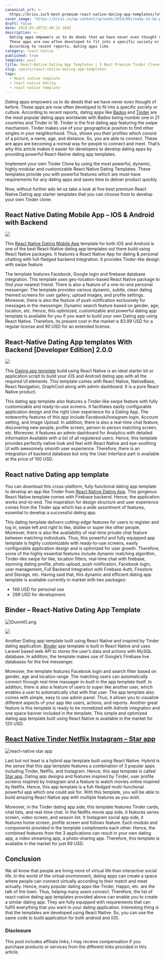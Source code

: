 ```yaml
---
canonical_url: >-
  https://kriss.io/5-best-premium-react-native-dating-app-templates/?utm_source=rss&utm_medium=rss&utm_campaign=5-best-premium-react-native-dating-app-templates
cover_image: 'https://kriss.io/wp-content/uploads/2019/09/ready-to-be-published-today.png'
draft: false
date: 2019-03-20T22:40:32.169Z
description: >-
  Dating apps empowers us to do deeds that we have never even thought of before.
  These apps are now often developed to fit into a specific society or culture.
  According to recent reports, dating apps like
category: react native
published: true
template: post
title: React-Native Dating App Templates | 5 Best Premium Tinder Clones
slug: /posts/react-native-dating-app-templates
tags:
  - React native template
  - react native dating
  - react native template
---
```


Dating apps empowers us to do deeds that we have never even thought of before. These apps are now often developed to fit into a specific society or culture. According to recent reports, dating apps like <u><a href="https://play.google.com/store/apps/details?id=com.badoo.mobile&amp;hl=en">Badoo</a></u> and <u><a href="https://play.google.com/store/apps/details?id=com.tinder&amp;hl=en">Tinder</a></u> are the most popular dating apps worldwide with Badoo being number one in 21 countries and Tinder in 18. Tinder is the first dating app featuring the swipe mechanism. Tinder makes use of your geographical position to find other singles in your neighborhood. Thus, shows you their profiles which consist of a picture, a name, age, and distance. So, you are able to connect. These are apps are becoming a normal way for people to connect and meet. That’s why this article makes it easier for developers to develop dating apps by providing powerful React-Native dating app templates.

Implement your own Tinder Clone by using the most powerful, dynamic, highly modular and customizable React Native Dating Templates. These templates provide you with powerful features which are must-have requirements for any dating apps and saves time to deliver product quickly.

Now, without further ado let us take a look at five best premium React Native Dating app starter templates that you can choose from to develop your own Tinder clone.

## 

## React Native Dating Mobile App – IOS & Android with Backend

![](https://kriss.io/wp-content/uploads/2019/09/img_5d838d9d4cc3f.png)

This <u><a href="http://1.envato.market/zmJ3m">React Native Dating Mobile App</a></u> template for both iOS and Android is one of the best React-Native dating app templates out there build using React Native packages. It features a React Native App for dating & personal chatting with full-fledged backend integration. It provides Tinder-like design with swipe feature.

The template features Facebook, Google login and firebase database integration. This template uses geo-location-based React Native package to find your nearest friend. There is also a feature of a one-to-one personal messenger. The template provides various dynamic, subtle, clean dating themed screens for user gallery, upload images, and profile settings. Moreover, there is also the feature of push notification exclusively for messages in the messenger. Dynamic search feature based on gender, age, location, etc. Hence, this optimized, customizable and powerful dating app template is available for you if you want to build your own Dating app using React Native. Therefore, its present cost in the market is 83.99 USD for a regular license and 90 USD for an extended license.

 

## React-Native Dating App templates With Backend [Developer Edition] 2.0.0

![](https://kriss.io/wp-content/uploads/2019/09/img_5d838dfcd2c5d.png)

This <u><a href="https://market.nativebase.io/view/react-native-dating-app-with-backend?affiliate_code=38981822-KRI-614242">Dating app template</a></u> build using React Native is an ideal starter kit or application script to build your iOS and Android dating app with all the required UI elements. This template comes with React Native, NativeBase, React Navigation, GraphCool along with admin dashboard. It is a pure React Native product.

This dating app template also features a Tinder-like swipe feature with fully customizable and ready-to-use screens. It facilitates easily configurable application design and the right User experience for a Dating App. The noteworthy features of this app include Facebook/Instagram login, Account setting, and Image Upload. In addition, there is also a real-time chat feature, discovering new people, profile screen, person to person matching screen, etc. Moreover, it features an admin dashboard for Analytics with detailed information Available with a list of all registered users. Hence, this template provides perfectly native look and feel with React Native and eye-soothing UI with awesomely smooth user experience. Therefore, there is an integration of backend database but only the User Interface part is available at the price of 100 USD.

## 

## React native Dating app template


You can download this cross-platform, fully functional dating app template to develop an app like Tinder from <a href="https://www.instamobile.io/app-templates/react-native-dating-app/" target="_blank">React Native Dating App</a>. This gorgeous React Native template comes with Firebase backend. Hence, the application works end-to-end. The inspiration for design structure and user experience comes from the Tinder app which has a wide assortment of features, essential to develop a successful dating app.

This dating template delivers cutting-edge features for users to register and log in, swipe left and right to like, dislike or super like other people. Moreover, there is also the availability of real-time private chat feature between matching individuals. Thus, this powerful and fully equipped app template is highly customizable with ready-to-use screens, easily configurable application design and is optimized for user growth. Therefore, some of the highly essential features include dynamic matching algorithm, Tinder-like swipe for like, location filters, real-time chat with firebase, stunning dating profile, photo upload, push notification, Facebook login, user management, Full Backend Integration with Firebase Auth, Firestore and Storage, etc. Having said that, this dynamic and efficient dating app template is available currently in market with two packages:

- 149 USD for personal use
- 299 USD for development.

## 

## Binder – React-Native Dating App Template

![lDunmlG.png](https://i.imgur.com/lDunmlG.png)

![](https://kriss.io/wp-content/uploads/2019/09/img_5d838f5528c12.png)

Another Dating app template built using React Native and inspired by Tinder dating application. <u><a href="https://alkanyx.com/item/118/Binder---React-Native-Dating-App-Template">Binder</a></u> app template is built in React Native and uses Laravel based web API to stores the user’s data and actions with MySQL database. In addition, the template makes use of Google’s Firebase live databases for the live messenger.

Moreover, the template features Facebook login and search filter based on gender, age and location range. The matching users can automatically connect through real-time massager in-built in the app template itself. In addition, there is also a feature of users to super like another user, which enables a user to automatically chat with that user. The app template also comes with simple, easy to use admin panel. Thus, it allows you to visualize different aspects of your app like users, actions, and reports. Another great feature is this template is ready to be monetized with Admob integration and one space banner included in the template. This simple and optimized dating app template built using React Native is available in the market for 120 USD.


## [React Native Tinder Netflix Instagram – Star app](https://store.enappd.com/product/react-native-tinder-netflix-whatsapp/?aff=7)

![react-native star app](https://store.enappd.com/wp-content/uploads/2019/05/square_2-800x800.jpg)


Last but not least is a hybrid app template built using React Native. Hybrid is the sense that this app template features a combination of 3 popular apps including Tinder, Netflix, and Instagram. Hence, this app template is called <u><a href="https://store.enappd.com/product/react-native-tinder-netflix-whatsapp/?aff=7">Star app</a></u>. Dating app designs and features inspired by Tinder, user profile screens inspired by Instagram and a feature to watch movies online inspired by Netflix. Hence, this app template is a full-fledged multi-functional powerful app which one could ask for. With this template, you will be able to build amazing React Native app with multiple features as you wish.

Moreover, in the Tinder dating app side, this template features Tinder cards, chat lists, and real-time chat. In the Netflix movie app side, it features series screen, video screen, and season list. It Instagram social app side, it features home screen, profile screen and follows feature. Each module and components provided in the template compliments each other. Hence, the combined features from the 3 applications can result in your own dating app, a video streaming app, a photo-sharing app. Therefore, this template is available in the market for just 69 USD.


## Conclusion

We all know that people are living more of virtual life than interactive social life. In the world of the virtual environment, dating apps can create a space where people can connect virtually according to their match and meet actually. Hence, many popular dating apps like Tinder, Happn, etc. are the talk of the town. Thus, helping many users connect. Therefore, the list of react-native dating app templates provided above can enable you to create a similar dating app. They are fully equipped with requirements that can fulfill everything that you want in your dating application. Interesting thing is that the templates are developed using React Native. So, you can use the same code to build application for both android and iOS.

### Disclosure
This post includes affiliate links; I may receive compensation if you purchase
products or services from the different links provided in this article.
